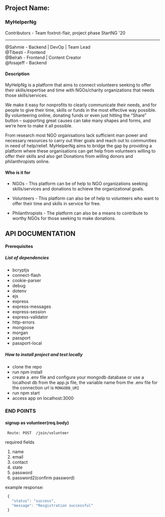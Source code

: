 ## Project Name:
 ### MyHelperNg

Contributors - Team foxtrot-flair, project phase StartNG '20
___

@Sahmie - Backend | DevOp | Team Lead    
@Tibesti - Frontend  
@Belrah - Frontend | Content Creator  
@fosajeff - Backend  

 #### Description

MyHelpNg is a platform that aims to connect volunteers seeking to offer their skills/expertise and time with NGOs/charity organizations that needs those skills/services. 

We make it easy for nonprofits to clearly communicate their needs, and for people to give their time, skills or funds in the most effective way possible. By volunteering online, donating funds or even just hitting the “Share” button – supporting great causes can take many shapes and forms, and we’re here to make it all possible.

From research most NGO organisations lack sufficient man power and necessary resources to carry out thier goals and reach out to communities in need of help/relief. MyHelperNg aims to bridge the gap by providing a platform where these organisations can get help from volunteers willing to offer their skills and also get Donations from willing donors and philanthropists online.

#### Who is it for

* NGOs - This platform can be of help to NGO organizations seeking skills/services and donations to achieve the organizational goals. 

* Volunteers - This platform can also be of help to volunteers who want to offer their time and skills in service for free.

* Philanthropists - The platform can also be a means to contribute to worthy NGOs for those seeking to make donations.


## API DOCUMENTATION

#### Prerequisites 

##### List of dependencies

* bcryptjs
* connect-flash
* cookie-parser
* debug
* dotenv
* ejs
* express
* express-messages
* express-session
* express-validator
* http-errors
* mongoose
* morgan
* passport
* passport-local


##### How to install project and test locally

* clone the repo
* run npm install
* create a .env file and configure your mongodb database or use a localhost db from the app.js file, the variable name from the .env file for the connection url is `MONGODB_URI`
*  run npm start
* access app on localhost:3000


### END POINTS 

#### signup as volunteer(req.body)

` Route: POST  /join/volunteer` 

required fields 

1. name
2. email
3. contact
4. state
5. password
6. password2(confirm password)

example response:
```javascript
 {
   "status": "success",
   "message": "Resgistration successful"
 }
```
